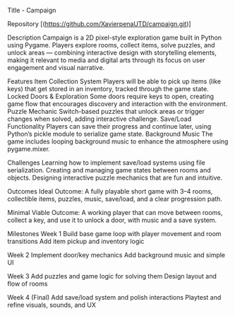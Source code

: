 Title - Campaign

Repository
[(https://github.com/XavierpenaUTD/campaign.git)]

Description
Campaign is a 2D pixel-style exploration game built in Python using Pygame. Players explore rooms, collect items, solve puzzles, and unlock areas — combining interactive design with storytelling elements, making it relevant to media and digital arts through its focus on user engagement and visual narrative.

Features
Item Collection System
Players will be able to pick up items (like keys) that get stored in an inventory, tracked through the game state.
Locked Doors & Exploration
Some doors require keys to open, creating game flow that encourages discovery and interaction with the environment.
Puzzle Mechanic
Switch-based puzzles that unlock areas or trigger changes when solved, adding interactive challenge.
Save/Load Functionality
Players can save their progress and continue later, using Python’s pickle module to serialize game state.
Background Music
The game includes looping background music to enhance the atmosphere using pygame.mixer.

Challenges
Learning how to implement save/load systems using file serialization.
Creating and managing game states between rooms and objects.
Designing interactive puzzle mechanics that are fun and intuitive.

Outcomes
Ideal Outcome:
A fully playable short game with 3–4 rooms, collectible items, puzzles, music, save/load, and a clear progression path.

Minimal Viable Outcome:
A working player that can move between rooms, collect a key, and use it to unlock a door, with music and a save system.

Milestones
Week 1
Build base game loop with player movement and room transitions
Add item pickup and inventory logic

Week 2
Implement door/key mechanics
Add background music and simple UI

Week 3
Add puzzles and game logic for solving them
Design layout and flow of rooms

Week 4 (Final)
Add save/load system and polish interactions
Playtest and refine visuals, sounds, and UX
